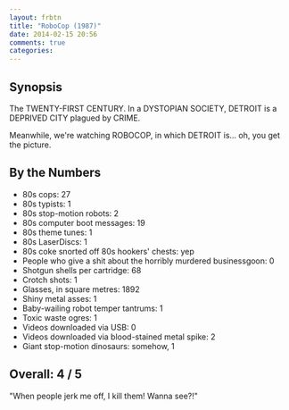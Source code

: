 ```yaml
---
layout: frbtn
title: "RoboCop (1987)"
date: 2014-02-15 20:56
comments: true
categories: 
---
```


Synopsis
--------

The TWENTY-FIRST CENTURY. In a DYSTOPIAN SOCIETY, DETROIT is a DEPRIVED CITY plagued by CRIME.

Meanwhile, we're watching ROBOCOP, in which DETROIT is... oh, you get the picture.

By the Numbers
--------------

* 80s cops: 27
* 80s typists: 1
* 80s stop-motion robots: 2
* 80s computer boot messages: 19
* 80s theme tunes: 1
* 80s LaserDiscs: 1
* 80s coke snorted off 80s hookers' chests: yep
* People who give a shit about the horribly murdered businessgoon: 0
* Shotgun shells per cartridge: 68
* Crotch shots: 1
* Glasses, in square metres: 1892
* Shiny metal asses: 1
* Baby-wailing robot temper tantrums: 1
* Toxic waste ogres: 1
* Videos downloaded via USB: 0
* Videos downloaded via blood-stained metal spike: 2
* Giant stop-motion dinosaurs: somehow, 1

Overall: 4 / 5
--------------

"When people jerk me off, I kill them! Wanna see?!"